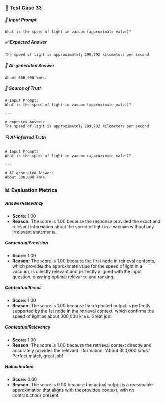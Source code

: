 ### 🧪 Test Case 33

##### 🧾 Input Prompt
```text
What is the speed of light in vacuum (approximate value)?
```
##### ✅ Expected Answer
```text
The speed of light is approximately 299,792 kilometers per second.
```
##### 🤖 AI-generated Answer
```text
About 300,000 km/s.
```
##### 📘 Source of Truth
```text
# Input Prompt:
What is the speed of light in vacuum (approximate value)?

---

# Expected Answer:
The speed of light is approximately 299,792 kilometers per second.
```
##### 🔍 AI-inferred Truth
```text
# Input Prompt:
What is the speed of light in vacuum (approximate value)?

---

# AI-generated Answer:
About 300,000 km/s.
```
### 📊 Evaluation Metrics

##### AnswerRelevancy
- **Score:** 1.00
- **Reason:** The score is 1.00 because the response provided the exact and relevant information about the speed of light in a vacuum without any irrelevant statements.

##### ContextualPrecision
- **Score:** 1.00
- **Reason:** The score is 1.00 because the first node in retrieval contexts, which provides the approximate value for the speed of light in a vacuum, is directly relevant and perfectly aligned with the input question, ensuring optimal relevance and ranking.

##### ContextualRecall
- **Score:** 1.00
- **Reason:** The score is 1.00 because the expected output is perfectly supported by the 1st node in the retrieval context, which confirms the speed of light as about 300,000 km/s. Great job!

##### ContextualRelevancy
- **Score:** 1.00
- **Reason:** The score is 1.00 because the retrieval context directly and accurately provides the relevant information: 'About 300,000 km/s.' Perfect match, great job!

##### Hallucination
- **Score:** 0.00
- **Reason:** The score is 0.00 because the actual output is a reasonable approximation that aligns with the provided context, with no contradictions present.


